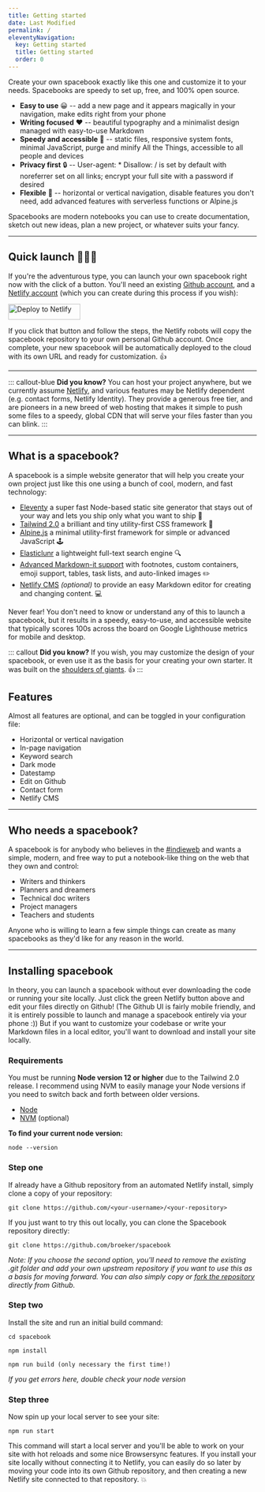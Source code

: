 ```yaml
---
title: Getting started
date: Last Modified 
permalink: /
eleventyNavigation:
  key: Getting started 
  title: Getting started
  order: 0
---
```

Create your own spacebook exactly like this one and customize it to your needs. Spacebooks are speedy to set up, free, and 100% open source.

- **Easy to use** 😀 -- add a new page and it appears magically in your navigation, make edits right from your phone
- **Writing focused** ❤️ -- beautiful typography and a minimalist design managed with easy-to-use Markdown
- **Speedy and accessible** 🚀 -- static files, responsive system fonts, minimal JavaScript, purge and minify All the Things, accessible to all people and devices
- **Privacy first** 🔒 -- User-agent: \* Disallow: / is set by default with noreferrer set on all links; encrypt your full site with a password if desired
- **Flexible** 💪 -- horizontal or vertical navigation, disable features you don't need, add advanced features with serverless functions or Alpine.js

Spacebooks are modern notebooks you can use to create documentation, sketch out new ideas, plan a new project, or whatever suits your fancy. 

---

## Quick launch 👩🏽‍🚀

If you're the adventurous type, you can launch your own spacebook right now with the click of a button. You'll need an existing [Github account](https://github.com/), and a [Netlify account](https://www.netlify.com/) (which you can create during this process if you wish): 

<div class="flex width-full justify-center">
<a href="https://app.netlify.com/start/deploy?repository=https://github.com/broeker/spacebook"><img class="button" width="146px" height="32px" height="auto" src="https://www.netlify.com/img/deploy/button.svg" alt="Deploy to Netlify"></a>
</div>

If you click that button and follow the steps, the Netlify robots will copy the spacebook repository to your own personal Github account. Once complete, your new spacebook will be automatically deployed to the cloud with its own URL and ready for customization. 👍

--- 

::: callout-blue
**Did you know?** You can host your project anywhere, but we currently assume [Netlify](https://www.netlify.com/), and various features may be Netlify dependent (e.g. contact forms, Netlify Identity).  They provide a generous free tier, and are pioneers in a new breed of web hosting that makes it simple to push some files to a speedy, global CDN that will serve your files faster than you can blink.
:::

---

## What is a spacebook? 

A spacebook is a simple website generator that will help you create your own project just like this one using a bunch of cool, modern, and fast technology:

- [Eleventy](https://www.11ty.io) a super fast Node-based static site generator that stays out of your way and lets you ship only what you want to ship 🚀
- [Tailwind 2.0](https://tailwindcss.com/) a brilliant and tiny utility-first CSS framework 🎨
- [Alpine.js](https://github.com/alpinejs/alpine) a minimal utility-first framework for simple or advanced JavaScript 🕹️
- [Elasticlunr](http://elasticlunr.com/) a lightweight full-text search engine 🔍
- [Advanced Markdown-it support](https://github.com/markdown-it/markdown-it) with footnotes, custom containers, emoji support, tables, task lists, and auto-linked images ✏️
- [Netlify CMS](https://www.netlify.com/) *(optional)* to provide an easy Markdown editor for creating and changing content. 💻

Never fear! You don't need to know or understand any of this to launch a spacebook, but it results in a speedy, easy-to-use, and accessible website that typically scores 100s across the board on Google Lighthouse metrics for mobile and desktop.

::: callout
**Did you know?** If you wish, you may customize the design of your spacebook, or even use it as the basis for your creating your own starter. It was built on the [shoulders of giants](/credits). 👍
:::

## Features

Almost all features are optional, and can be toggled in your configuration file:

* Horizontal or vertical navigation
* In-page navigation
* Keyword search
* Dark mode
* Datestamp
* Edit on Github
* Contact form
* Netlify CMS

---

## Who needs a spacebook?

A spacebook is for anybody who believes in the [#indieweb](https://indieweb.org/) and wants a simple, modern, and free way to put a notebook-like thing on the web that they own and control:

- Writers and thinkers
- Planners and dreamers
- Technical doc writers
- Project managers
- Teachers and students

Anyone who is willing to learn a few simple things can create as many spacebooks as they'd like for any reason in the world.

---

## Installing spacebook

In theory, you can launch a spacebook without ever downloading the code or running your site locally. Just click the green Netlify button above and edit your files directly on Github! (The Github UI is fairly mobile friendly, and it is entirely possible to launch and manage a spacebook entirely via your phone :)) But if you want to customize your codebase or write your Markdown files in a local editor, you'll want to download and install your site locally.

### Requirements

You must be running **Node version 12 or higher** due to the Tailwind 2.0 release. I recommend using NVM to easily manage your Node versions if you need to switch back and forth between older versions.

- [Node](https://nodejs.org/)
- [NVM](https://github.com/nvm-sh/nvm) (optional)

**To find your current node version:**

```
node --version
```

### Step one

If already have a Github repository from an automated Netlify install, simply clone a copy of your repository:

```
git clone https://github.com/<your-username>/<your-repository>
```

If you just want to try this out locally, you can clone the Spacebook repository directly:

```
git clone https://github.com/broeker/spacebook
```

_Note: If you choose the second option, you'll need to remove the existing .git folder and add your own upstream repository if you want to use this as a basis for moving forward. You can also simply copy or [fork the repository](https://github.com/broeker/spacebook) directly from Github._

### Step two

Install the site and run an initial build command:

```
cd spacebook

npm install

npm run build (only necessary the first time!)
```

_If you get errors here, double check your node version_

### Step three

Now spin up your local server to see your site:

```
npm run start
```

This command will start a local server and you'll be able to work on your site with hot reloads and some nice Browsersync features. If you install your site locally without connecting it to Netlify, you can easily do so later by moving your code into its own Github repository, and then creating a new Netlify site connected to that repository. 💥
